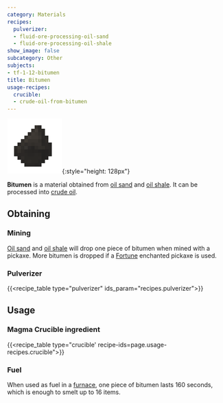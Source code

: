 ```yaml
---
category: Materials
recipes:
  pulverizer:
  - fluid-ore-processing-oil-sand
  - fluid-ore-processing-oil-shale
show_image: false
subcategory: Other
subjects:
- tf-1-12-bitumen
title: Bitumen
usage-recipes:
  crucible:
  - crude-oil-from-bitumen
---
```


![Bitumen](/assets/images/docs/1.12/thermal-foundation/bitumen.gif){:style="height: 128px"}


**Bitumen** is a material obtained from [oil sand](../oil-sand/) and [oil
shale](../oil-shale/). It can be processed into [crude
oil](../crude-oil/).


Obtaining
---------

### Mining
[Oil sand](../oil-sand/) and [oil shale](../oil-shale/) will drop one
piece of bitumen when mined with a pickaxe. More bitumen is dropped if a
[Fortune](https://minecraft.gamepedia.com/Fortune) enchanted pickaxe is used.

### Pulverizer
{{<recipe_table type="pulverizer" ids_param="recipes.pulverizer">}}


Usage
-----

### Magma Crucible ingredient
{{<recipe_table type="crucible' recipe-ids=page.usage-recipes.crucible">}}

### Fuel
When used as fuel in a [furnace](https://minecraft.gamepedia.com/Furnace), one
piece of bitumen lasts 160 seconds, which is enough to smelt up to 16 items.
